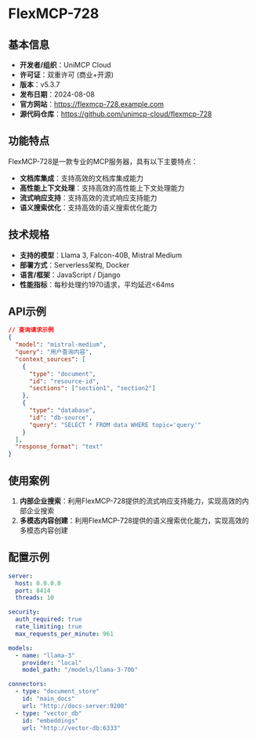 # FlexMCP-728

## 基本信息

- **开发者/组织**：UniMCP Cloud
- **许可证**：双重许可 (商业+开源)
- **版本**：v5.3.7
- **发布日期**：2024-08-08
- **官方网站**：https://flexmcp-728.example.com
- **源代码仓库**：https://github.com/unimcp-cloud/flexmcp-728

## 功能特点

FlexMCP-728是一款专业的MCP服务器，具有以下主要特点：

- **文档库集成**：支持高效的文档库集成能力
- **高性能上下文处理**：支持高效的高性能上下文处理能力
- **流式响应支持**：支持高效的流式响应支持能力
- **语义搜索优化**：支持高效的语义搜索优化能力


## 技术规格

- **支持的模型**：Llama 3, Falcon-40B, Mistral Medium
- **部署方式**：Serverless架构, Docker
- **语言/框架**：JavaScript / Django
- **性能指标**：每秒处理约1970请求，平均延迟<64ms

## API示例

```json
// 查询请求示例
{
  "model": "mistral-medium",
  "query": "用户查询内容",
  "context_sources": [
    {
      "type": "document",
      "id": "resource-id",
      "sections": ["section1", "section2"]
    },
    {
      "type": "database",
      "id": "db-source",
      "query": "SELECT * FROM data WHERE topic='query'"
    }
  ],
  "response_format": "text"
}
```

## 使用案例

1. **内部企业搜索**：利用FlexMCP-728提供的流式响应支持能力，实现高效的内部企业搜索
2. **多模态内容创建**：利用FlexMCP-728提供的语义搜索优化能力，实现高效的多模态内容创建


## 配置示例

```yaml
server:
  host: 0.0.0.0
  port: 8414
  threads: 10

security:
  auth_required: true
  rate_limiting: true
  max_requests_per_minute: 961

models:
  - name: "llama-3"
    provider: "local"
    model_path: "/models/llama-3-70b"

connectors:
  - type: "document_store"
    id: "main_docs"
    url: "http://docs-server:9200"
  - type: "vector_db"
    id: "embeddings"
    url: "http://vector-db:6333"
```